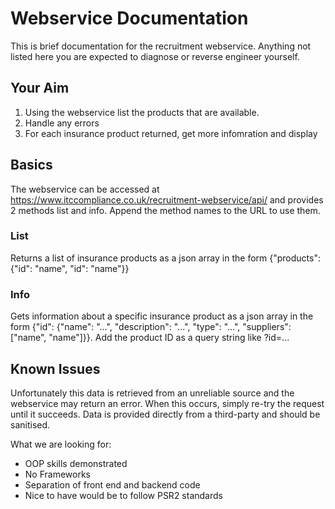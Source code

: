 # Webservice Documentation
This is brief documentation for the recruitment webservice. Anything not listed here you are expected to diagnose or reverse engineer yourself.

## Your Aim
1. Using the webservice list the products that are available.
2. Handle any errors
3. For each insurance product returned, get more infomration and display

## Basics
The webservice can be accessed at https://www.itccompliance.co.uk/recruitment-webservice/api/ and provides 2 methods list and info. Append the method names to the URL to use them.

### List
Returns a list of insurance products as a json array in the form {"products": {"id": "name", "id": "name"}}

### Info
Gets information about a specific insurance product as a json array in the form {"id": {"name": "...", "description": "...", "type": "...", "suppliers": ["name", "name"]}}. Add the product ID as a query string like ?id=...

## Known Issues
Unfortunately this data is retrieved from an unreliable source and the webservice may return an error. When this occurs, simply re-try the request until it succeeds.
Data is provided directly from a third-party and should be sanitised. 
 
What we are looking for:
* OOP skills demonstrated
* No Frameworks
* Separation of front end and backend code
* Nice to have would be to follow PSR2 standards

